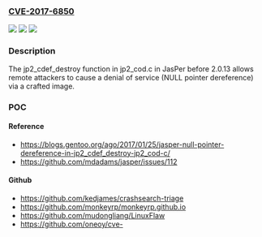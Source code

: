 ### [CVE-2017-6850](https://cve.mitre.org/cgi-bin/cvename.cgi?name=CVE-2017-6850)
![](https://img.shields.io/static/v1?label=Product&message=n%2Fa&color=blue)
![](https://img.shields.io/static/v1?label=Version&message=n%2Fa&color=blue)
![](https://img.shields.io/static/v1?label=Vulnerability&message=n%2Fa&color=brighgreen)

### Description

The jp2_cdef_destroy function in jp2_cod.c in JasPer before 2.0.13 allows remote attackers to cause a denial of service (NULL pointer dereference) via a crafted image.

### POC

#### Reference
- https://blogs.gentoo.org/ago/2017/01/25/jasper-null-pointer-dereference-in-jp2_cdef_destroy-jp2_cod-c/
- https://github.com/mdadams/jasper/issues/112

#### Github
- https://github.com/kedjames/crashsearch-triage
- https://github.com/monkeyrp/monkeyrp.github.io
- https://github.com/mudongliang/LinuxFlaw
- https://github.com/oneoy/cve-

